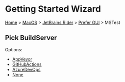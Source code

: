 <!--
GENERATED FILE - DO NOT EDIT
This file was generated by [MarkdownSnippets](https://github.com/SimonCropp/MarkdownSnippets).
Source File: /docs/mdsource/wiz/MacOS_Rider_Gui_MSTest.source.md
To change this file edit the source file and then run MarkdownSnippets.
-->

# Getting Started Wizard

[Home](/docs/wiz/readme.md) > [MacOS](MacOS.md) > [JetBrains Rider](MacOS_Rider.md) > [Prefer GUI](MacOS_Rider_Gui.md) > MSTest

## Pick BuildServer

Options:
 * [AppVeyor](MacOS_Rider_Gui_MSTest_AppVeyor.md)
 * [GitHubActions](MacOS_Rider_Gui_MSTest_GitHubActions.md)
 * [AzureDevOps](MacOS_Rider_Gui_MSTest_AzureDevOps.md)
 * [None](MacOS_Rider_Gui_MSTest_None.md)
